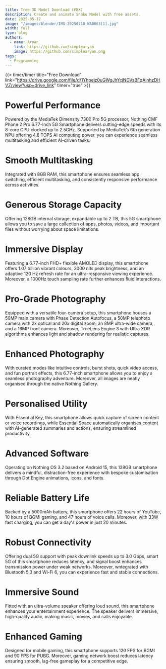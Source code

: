 ```yaml
---
title: Tree 3D Model Doenload (FBX)
description: Create and animate Snake Model with free assets.
date: 2025-05-17
image: "/images/blender/IMG-20250710-WA0003[1].jpg"
width: full
type: blog
authors:
  - name: Aryan
    link: https://github.com/simplearyan
    image: https://github.com/simplearyan.png
tags:
  - Programming
---
```



{{< timer/timer title="Free Download" link="https://drive.google.com/file/d/1Yhpeiz0uGWgJhYcjNDVsBFqAinhzDHVZ/view?usp=drive_link" timer="true" >}}







# Powerful Performance

Powered by the MediaTek Dimensity 7300 Pro 5G processor, Nothing CMF Phone 2 Pro 6.77-Inch 5G Smartphone delivers cutting-edge speeds with its 8-core CPU clocked up to 2.5GHz. Supported by MediaTek’s 6th generation NPU offering 4.8 TOPS AI computing power, you can experience seamless multitasking and efficient AI-driven tasks.


# Smooth Multitasking

Integrated with 8GB RAM, this smartphone ensures seamless app switching, efficient multitasking, and consistently responsive performance across activities.


# Generous Storage Capacity

Offering 128GB internal storage, expandable up to 2 TB, this 5G smartphone allows you to save a large collection of apps, photos, videos, and important files without worrying about space limitations.


# Immersive Display

Featuring a 6.77-inch FHD+ flexible AMOLED display, this smartphone offers 1.07 billion vibrant colours, 3000 nits peak brightness, and an adaptive 120 Hz refresh rate for an ultra-responsive viewing experience. Moreover, a 1000Hz touch sampling rate further enhances fluid interactions.


# Pro-Grade Photography

Equipped with a versatile four-camera setup, this smartphone houses a 50MP main camera with Phase Detection Autofocus, a 50MP telephoto camera with 2x optical and 20x digital zoom, an 8MP ultra-wide camera, and a 16MP front camera. Moreover, TrueLens Engine 3 with Ultra XDR algorithms enhances light and shadow rendering for realistic captures.


# Enhanced Photography

With curated modes like intuitive controls, burst shots, quick video access, and fun portrait effects, this 6.77-inch smartphone allows you to enjoy a seamless photography adventure. Moreover, all images are neatly organised through the native Nothing Gallery.


# Personalised Utility

With Essential Key, this smartphone allows quick capture of screen content or voice recordings, while Essential Space automatically organises content with AI-generated summaries and actions, ensuring streamlined productivity.


# Advanced Software

Operating on Nothing OS 3.2 based on Android 15, this 128GB smartphone delivers a mindful, distraction-free experience with bespoke customisation through Dot Engine animations, icons, and fonts.


# Reliable Battery Life

Backed by a 5000mAh battery, this smartphone offers 22 hours of YouTube, 10 hours of BGMI gaming, and 47 hours of voice calls. Moreover, with 33W fast charging, you can get a day's power in just 20 minutes.


# Robust Connectivity

Offering dual 5G support with peak downlink speeds up to 3.0 Gbps, smart 5G of this smartphone reduces latency, and signal boost enhances transmission power under weak networks. Moreover, wntegrated with Bluetooth 5.3 and Wi-Fi 6, you can experience fast and stable connections.


# Immersive Sound

Fitted with an ultra-volume speaker offering loud sound, this smartphone enhances your entertainment experience. The speaker delivers immersive, high-quality audio, making music, movies, and calls enjoyable.


# Enhanced Gaming

Designed for mobile gaming, this smartphone supports 120 FPS for BGMI and 90 FPS for PUBG. Moreover, gaming network boost reduces latency ensuring smooth, lag-free gameplay for a competitive edge.


